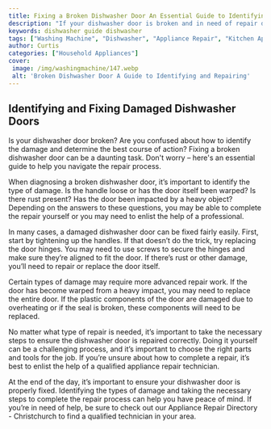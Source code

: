 ```yaml
---
title: Fixing a Broken Dishwasher Door An Essential Guide to Identifying  Repairs
description: "If your dishwasher door is broken and in need of repair dont worry - this guide will walk you through how to identify the problem and find a solution quickly and easily Learn how you can fix your broken dishwasher door today"
keywords: dishwasher guide dishwasher
tags: ["Washing Machine", "Dishwasher", "Appliance Repair", "Kitchen Appliances", "Clean Appliance", "Appliance Guide"]
author: Curtis
categories: ["Household Appliances"]
cover: 
 image: /img/washingmachine/147.webp
 alt: 'Broken Dishwasher Door A Guide to Identifying and Repairing'
---
```

## Identifying and Fixing Damaged Dishwasher Doors

Is your dishwasher door broken? Are you confused about how to identify the damage and determine the best course of action? Fixing a broken dishwasher door can be a daunting task. Don't worry – here's an essential guide to help you navigate the repair process.

When diagnosing a broken dishwasher door, it’s important to identify the type of damage. Is the handle loose or has the door itself been warped? Is there rust present? Has the door been impacted by a heavy object? Depending on the answers to these questions, you may be able to complete the repair yourself or you may need to enlist the help of a professional. 

In many cases, a damaged dishwasher door can be fixed fairly easily. First, start by tightening up the handles. If that doesn’t do the trick, try replacing the door hinges. You may need to use screws to secure the hinges and make sure they’re aligned to fit the door. If there’s rust or other damage, you’ll need to repair or replace the door itself. 

Certain types of damage may require more advanced repair work. If the door has become warped from a heavy impact, you may need to replace the entire door. If the plastic components of the door are damaged due to overheating or if the seal is broken, these components will need to be replaced. 

No matter what type of repair is needed, it’s important to take the necessary steps to ensure the dishwasher door is repaired correctly. Doing it yourself can be a challenging process, and it’s important to choose the right parts and tools for the job. If you’re unsure about how to complete a repair, it’s best to enlist the help of a qualified appliance repair technician. 

At the end of the day, it’s important to ensure your dishwasher door is properly fixed. Identifying the types of damage and taking the necessary steps to complete the repair process can help you have peace of mind. If you’re in need of help, be sure to check out our Appliance Repair Directory - Christchurch to find a qualified technician in your area.
